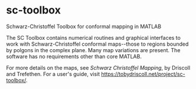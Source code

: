 sc-toolbox
==========

Schwarz-Christoffel Toolbox for conformal mapping in MATLAB

The SC Toolbox contains numerical routines and graphical interfaces to work with Schwarz-Christoffel conformal maps--those to regions bounded by polgons in the complex plane. Many map variations are present. The software has no requirements other than core MATLAB.

For more details on the maps, see _Schwarz Christoffel Mapping_, by Driscoll and Trefethen. For a user's guide, visit https://tobydriscoll.net/project/sc-toolbox/.
